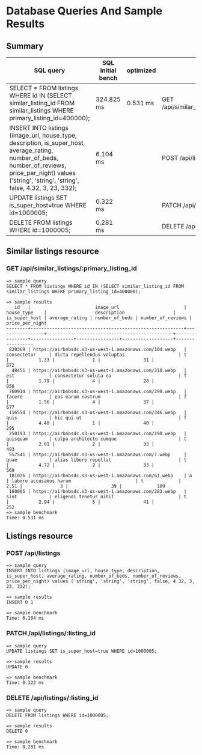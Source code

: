 # Database Queries And Sample Results

## Summary
| SQL query                                                                                                                                                                                                    | SQL initial bench | optimized | endpoint                                      |
| ------------------------------------------------------------------------------------------------------------------------------------------------------------------------------------------------------------ | ----------------- | --------- | --------------------------------------------- |
| SELECT * FROM listings WHERE id IN (SELECT similar_listing_id FROM similar_listings WHERE primary_listing_id=400000);                                                                                        | 324.825 ms        | 0.531 ms  | GET /api/similar_listings/:primary_listing_id |
| INSERT INTO listings (image_url, house_type, description, is_super_host, average_rating, number_of_beds, number_of_reviews, price_per_night) values ('string', 'string', 'string', false, 4.32, 3, 23, 332); | 6.104 ms          |           | POST /api/listings                            |
| UPDATE listings SET is_super_host=true WHERE id=1000005;                                                                                                                                                     | 0.322 ms          |           | PATCH /api/listings/:listing_id               |
| DELETE FROM listings WHERE id=1000005;                                                                                                                                                                       | 0.281 ms          |           | DELETE /api/listings/:listing_id              |

## Similar listings resource

### GET /api/similar_listings/:primary_listing_id
```
=> sample query
SELECT * FROM listings WHERE id IN (SELECT similar_listing_id FROM similar_listings WHERE primary_listing_id=400000);

=> sample results
   id   |                        image_url                        |   house_type    |                  description                  | is_super_host | average_rating | number_of_beds | number_of_reviews | price_per_night
--------+---------------------------------------------------------+-----------------+-----------------------------------------------+---------------+----------------+----------------+-------------------+-----------------
 820369 | https://airbnbsdc.s3-us-west-1.amazonaws.com/104.webp   | consectetur     | dicta repellendus voluptas                    | t             |           1.33 |              1 |                31 |             872
  48451 | https://airbnbsdc.s3-us-west-1.amazonaws.com/210.webp   | est             | consectetur soluta ea                         | f             |           1.79 |              4 |                28 |             856
 760914 | https://airbnbsdc.s3-us-west-1.amazonaws.com/290.webp   | facere          | eos earum nostrum                             | f             |           1.56 |              4 |                37 |             677
 116554 | https://airbnbsdc.s3-us-west-1.amazonaws.com/346.webp   | quis            | hic qui ut                                    | f             |           4.40 |              1 |                40 |             295
 250193 | https://airbnbsdc.s3-us-west-1.amazonaws.com/190.webp   | quisquam        | culpa architecto cumque                       | t             |           2.01 |              2 |                33 |             493
 557541 | https://airbnbsdc.s3-us-west-1.amazonaws.com/7.webp     | quae            | alias libero repellat                         | t             |           4.72 |              2 |                33 |             569
 181026 | https://airbnbsdc.s3-us-west-1.amazonaws.com/61.webp    | a               | labore accusamus harum                        | t             |           2.51 |              3 |                39 |             109
 160065 | https://airbnbsdc.s3-us-west-1.amazonaws.com/283.webp   | sint            | eligendi tenetur nihil                        | t             |           2.94 |              5 |                41 |             252
=> sample benchmark
Time: 0.531 ms
```

## Listings resource

### POST /api/listings
```
=> sample query
INSERT INTO listings (image_url, house_type, description, is_super_host, average_rating, number_of_beds, number_of_reviews, price_per_night) values ('string', 'string', 'string', false, 4.32, 3, 23, 332);

=> sample results
INSERT 0 1

=> sample benchmark
Time: 6.104 ms
```
### PATCH /api/listings/:listing_id
```
=> sample query
UPDATE listings SET is_super_host=true WHERE id=1000005;

=> sample results
UPDATE 0

=> sample benchmark
Time: 0.322 ms
```
### DELETE /api/listings/:listing_id
```
=> sample query
DELETE FROM listings WHERE id=1000005;

=> sample results
DELETE 0

=> sample benchmark
Time: 0.281 ms
```
